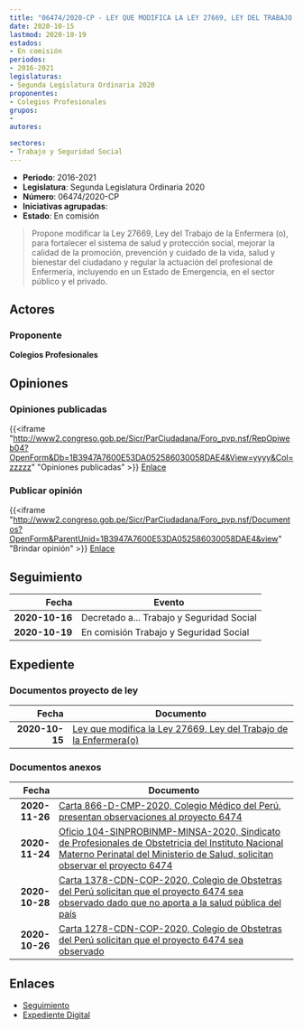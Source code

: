 ```yaml
---
title: "06474/2020-CP - LEY QUE MODIFICA LA LEY 27669, LEY DEL TRABAJO DE LA ENFERMERA (O)"
date: 2020-10-15
lastmod: 2020-10-19
estados:
- En comisión
periodos:
- 2016-2021
legislaturas:
- Segunda Legislatura Ordinaria 2020
proponentes:
- Colegios Profesionales
grupos:
- 
autores:

sectores:
- Trabajo y Seguridad Social
---
```

- **Periodo**: 2016-2021
- **Legislatura**: Segunda Legislatura Ordinaria 2020
- **Número**: 06474/2020-CP
- **Iniciativas agrupadas**: 
- **Estado**: En comisión

> Propone modificar la Ley 27669, Ley del Trabajo de la Enfermera (o), para fortalecer el sistema de salud y protección social, mejorar la calidad de la promoción, prevención y cuidado de la vida, salud y bienestar del ciudadano y regular la actuación del profesional de Enfermería, incluyendo en un Estado de Emergencia, en el sector público y el privado.


## Actores

### Proponente

**Colegios Profesionales**

## Opiniones

### Opiniones publicadas

{{<iframe "http://www2.congreso.gob.pe/Sicr/ParCiudadana/Foro_pvp.nsf/RepOpiweb04?OpenForm&Db=1B3947A7600E53DA052586030058DAE4&View=yyyy&Col=zzzzz" "Opiniones publicadas" >}}
[Enlace](http://www2.congreso.gob.pe/Sicr/ParCiudadana/Foro_pvp.nsf/RepOpiweb04?OpenForm&Db=1B3947A7600E53DA052586030058DAE4&View=yyyy&Col=zzzzz)

### Publicar opinión

{{<iframe "http://www2.congreso.gob.pe/Sicr/ParCiudadana/Foro_pvp.nsf/Documentos?OpenForm&ParentUnid=1B3947A7600E53DA052586030058DAE4&view" "Brindar opinión" >}}
[Enlace](http://www2.congreso.gob.pe/Sicr/ParCiudadana/Foro_pvp.nsf/Documentos?OpenForm&ParentUnid=1B3947A7600E53DA052586030058DAE4&view)


## Seguimiento

| Fecha | Evento |
|------:|--------|
| **2020-10-16** | Decretado a... Trabajo y Seguridad Social |
| **2020-10-19** | En comisión Trabajo y Seguridad Social |

## Expediente

### Documentos proyecto de ley

| Fecha | Documento |
|------:|-----------|
| **2020-10-15** | [Ley que modifica la Ley 27669, Ley del Trabajo de la Enfermera(o)](http://www.leyes.congreso.gob.pe/Documentos/2016_2021/Proyectos_de_Ley_y_de_Resoluciones_Legislativas/PL06474-20201015.pdf) |

### Documentos anexos

| Fecha | Documento |
|------:|-----------|
| **2020-11-26** | [Carta 866-D-CMP-2020, Colegio Médico del Perú, presentan observaciones al proyecto 6474](http://www.leyes.congreso.gob.pe/Documentos/2016_2021/Oficios/Otras_Instituciones/CARTA-866-D-CMP-2020.pdf) |
| **2020-11-24** | [Oficio 104-SINPROBINMP-MINSA-2020, Sindicato de Profesionales de Obstetricia del Instituto Nacional Materno Perinatal del Ministerio de Salud, solicitan observar el proyecto 6474](http://www.leyes.congreso.gob.pe/Documentos/2016_2021/Oficios/Otras_Instituciones/OFICIO-104-SINPROBINMP-MINSA-2020.pdf) |
| **2020-10-28** | [Carta 1378-CDN-COP-2020, Colegio de Obstetras del Perú solicitan que el proyecto 6474 sea observado dado que no aporta a la salud pública del país](http://www.leyes.congreso.gob.pe/Documentos/2016_2021/Oficios/Otras_Instituciones/CARTA-1378-CDN-COP-2020.pdf) |
| **2020-10-26** | [Carta 1278-CDN-COP-2020, Colegio de Obstetras del Perú solicitan que el proyecto 6474 sea observado](http://www.leyes.congreso.gob.pe/Documentos/2016_2021/Oficios/Otras_Instituciones/CARTA-1278-CDN-COP-2020.pdf) |

## Enlaces

- [Seguimiento](http://www2.congreso.gob.pe/Sicr/TraDocEstProc/CLProLey2016.nsf/f7fff46988ca05b1052578e100829cc7/17dab3ff6988de43052586030060a70b?OpenDocument)
- [Expediente Digital](http://www2.congreso.gob.pe/Sicr/TraDocEstProc/Expvirt_2011.nsf/visbusqptramdoc1621/06474?opendocument)

